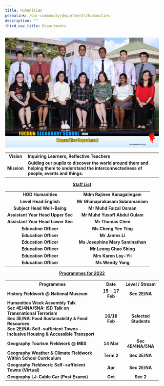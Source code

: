 ```yaml
---
title: Humanities
permalink: /our-community/departments/humanities
description: ""
third_nav_title: Departments
---
```

<img src="/images/human.jpg">
<table>
<tbody>
<tr>
<td style="text-align: center;"><strong>Vision</strong></td>
<td><strong>Inquiring Learners, Reflective Teachers</strong></td>
</tr>
<tr>
<td style="text-align: center;"><strong>Mission</strong></td>
<td><strong>Guiding our pupils to discover the world around them and helping them to understand the interconnectedness of people, events and things.</strong></td>
</tr>
</tbody>
</table>
<p style="text-align: center;"><strong><u>Staff List</u></strong></p>
<table>
<tbody>
<tr>
<td style="text-align: center;"><strong>HOD Humanities</strong></td>
<td style="text-align: center;"><strong>Mdm Rajinee Kanagalingam</strong></td>
</tr>
<tr>
<td style="text-align: center;"><strong>Level Head English</strong></td>
<td style="text-align: center;"><strong>Mr Ghanaprakasam Subramaniam</strong></td>
</tr>
<tr>
<td style="text-align: center;"><strong>Subject Head Well-Being</strong></td>
<td style="text-align: center;"><strong>Mr Muhd Faizal Osman</strong></td>
</tr>
<tr>
<td style="text-align: center;"><strong>Assistant Year Head Upper Sec</strong></td>
<td style="text-align: center;"><strong>Mr Muhd Yusoff Abdul Gulam</strong></td>
</tr>
<tr>
<td style="text-align: center;"><strong>Assistant Year Head Lower Sec</strong></td>
<td style="text-align: center;"><strong>Mr Thomas Chen</strong></td>
</tr>
<tr>
<td style="text-align: center;"><strong>Education Officer</strong></td>
<td style="text-align: center;"><strong>Ms Cheng Yee Ting</strong></td>
</tr>
<tr>
<td style="text-align: center;"><strong>Education Officer</strong></td>
<td style="text-align: center;"><strong>Mr James Li</strong></td>
</tr>
<tr>
<td style="text-align: center;"><strong>Education Officer</strong></td>
<td style="text-align: center;"><strong>Ms Josephine Mary Saminathan</strong></td>
</tr>
<tr>
<td style="text-align: center;"><strong>Education Officer</strong></td>
<td style="text-align: center;"><strong>Mr Leong Chao Shing</strong></td>
</tr>
<tr>
<td style="text-align: center;"><strong>Education Officer</strong></td>
<td style="text-align: center;"><strong>Mrs Karen Loy-Yii</strong></td>
</tr>
<tr>
<td style="text-align: center;"><strong>Education Officer</strong></td>
<td style="text-align: center;"><strong>Ms Wendy Yong</strong></td>
</tr>
</tbody>
</table>
<p style="text-align: center;"><strong><u>Programmes for 2022</u></strong></p>
<table>
<tbody>
<tr>
<th style="text-align: center;">Programmes</th>
<th style="text-align: center;">Date</th>
<th style="text-align: center;">Level / Stream</th>
</tr>
<tr>
<td><strong>History Fieldwork @ National Museum</strong></td>
<td style="text-align: center;"><strong>15 - 17 Feb</strong></td>
<td style="text-align: center;"><strong>Sec 2E/NA</strong></td>
</tr>
<tr>
<td><strong>Humanities Week Assembly Talk<br />Sec 4E/4NA/5NA: ISD Talk on Transnational Terrorism<br />Sec 3E/NA: Food Sustainability &amp; Food Resources<br />Sec 2E/NA: Self-sufficient Towns - Inclusive Housing &amp; Accessible Transport</strong></td>
<td style="text-align: center;"><strong>16/18 Feb</strong></td>
<td style="text-align: center;"><strong>Selected Students</strong></td>
</tr>
<tr>
<td><strong>Geography Tourism Fieldwork @ MBS</strong></td>
<td style="text-align: center;"><strong>14 Mar</strong></td>
<td style="text-align: center;"><strong>Sec 4E/4NA/5NA</strong></td>
</tr>
<tr>
<td><strong>Geography Weather &amp; Climate Fieldwork Within School Curriculum</strong></td>
<td style="text-align: center;"><strong>Term 2</strong></td>
<td style="text-align: center;"><strong>Sec 3E/NA</strong></td>
</tr>
<tr>
<td><strong>Geography Fieldwork: Self-sufficient Towns (Virtual)</strong></td>
<td style="text-align: center;"><strong>Apr</strong></td>
<td style="text-align: center;"><strong>Sec 2E/NA</strong></td>
</tr>
<tr>
<td><strong>Geography LJ: Cable Car (Post Exams)</strong></td>
<td style="text-align: center;"><strong>Oct</strong></td>
<td style="text-align: center;"><strong>Sec 2</strong></td>
</tr>
</tbody>
</table>
